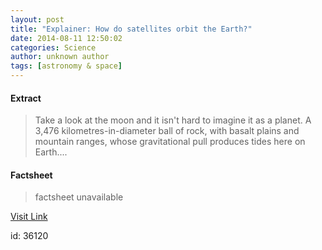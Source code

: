 ```yaml
---
layout: post
title: "Explainer: How do satellites orbit the Earth?"
date: 2014-08-11 12:50:02
categories: Science
author: unknown author
tags: [astronomy & space]
---
```



#### Extract
>Take a look at the moon and it isn't hard to imagine it as a planet. A 3,476 kilometres-in-diameter ball of rock, with basalt plains and mountain ranges, whose gravitational pull produces tides here on Earth....

#### Factsheet
>factsheet unavailable

[Visit Link](http://phys.org/news326963710.html)

id:   36120
